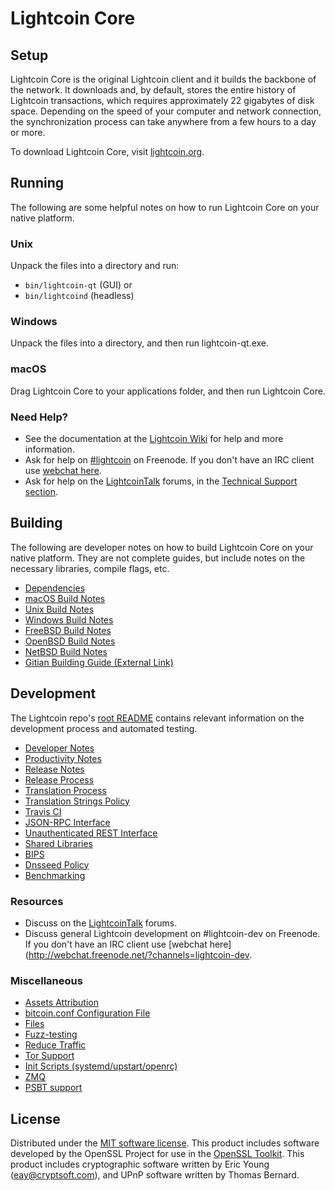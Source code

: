 Lightcoin Core
=============

Setup
---------------------
Lightcoin Core is the original Lightcoin client and it builds the backbone of the network. It downloads and, by default, stores the entire history of Lightcoin transactions, which requires approximately 22 gigabytes of disk space. Depending on the speed of your computer and network connection, the synchronization process can take anywhere from a few hours to a day or more.

To download Lightcoin Core, visit [lightcoin.org](https://lightcoin.org/).

Running
---------------------
The following are some helpful notes on how to run Lightcoin Core on your native platform.

### Unix

Unpack the files into a directory and run:

- `bin/lightcoin-qt` (GUI) or
- `bin/lightcoind` (headless)

### Windows

Unpack the files into a directory, and then run lightcoin-qt.exe.

### macOS

Drag Lightcoin Core to your applications folder, and then run Lightcoin Core.

### Need Help?

* See the documentation at the [Lightcoin Wiki](https://lightcoin.info/)
for help and more information.
* Ask for help on [#lightcoin](http://webchat.freenode.net?channels=lightcoin) on Freenode. If you don't have an IRC client use [webchat here](http://webchat.freenode.net?channels=lightcoin).
* Ask for help on the [LightcoinTalk](https://lightcointalk.io/) forums, in the [Technical Support section](https://lightcointalk.io/c/technical-support).

Building
---------------------
The following are developer notes on how to build Lightcoin Core on your native platform. They are not complete guides, but include notes on the necessary libraries, compile flags, etc.

- [Dependencies](dependencies.md)
- [macOS Build Notes](build-osx.md)
- [Unix Build Notes](build-unix.md)
- [Windows Build Notes](build-windows.md)
- [FreeBSD Build Notes](build-freebsd.md)
- [OpenBSD Build Notes](build-openbsd.md)
- [NetBSD Build Notes](build-netbsd.md)
- [Gitian Building Guide (External Link)](https://github.com/bitcoin-core/docs/blob/master/gitian-building.md)

Development
---------------------
The Lightcoin repo's [root README](/README.md) contains relevant information on the development process and automated testing.

- [Developer Notes](developer-notes.md)
- [Productivity Notes](productivity.md)
- [Release Notes](release-notes.md)
- [Release Process](release-process.md)
- [Translation Process](translation_process.md)
- [Translation Strings Policy](translation_strings_policy.md)
- [Travis CI](travis-ci.md)
- [JSON-RPC Interface](JSON-RPC-interface.md)
- [Unauthenticated REST Interface](REST-interface.md)
- [Shared Libraries](shared-libraries.md)
- [BIPS](bips.md)
- [Dnsseed Policy](dnsseed-policy.md)
- [Benchmarking](benchmarking.md)

### Resources
* Discuss on the [LightcoinTalk](https://lightcointalk.io/) forums.
* Discuss general Lightcoin development on #lightcoin-dev on Freenode. If you don't have an IRC client use [webchat here](http://webchat.freenode.net/?channels=lightcoin-dev.

### Miscellaneous
- [Assets Attribution](assets-attribution.md)
- [bitcoin.conf Configuration File](bitcoin-conf.md)
- [Files](files.md)
- [Fuzz-testing](fuzzing.md)
- [Reduce Traffic](reduce-traffic.md)
- [Tor Support](tor.md)
- [Init Scripts (systemd/upstart/openrc)](init.md)
- [ZMQ](zmq.md)
- [PSBT support](psbt.md)

License
---------------------
Distributed under the [MIT software license](/COPYING).
This product includes software developed by the OpenSSL Project for use in the [OpenSSL Toolkit](https://www.openssl.org/). This product includes
cryptographic software written by Eric Young ([eay@cryptsoft.com](mailto:eay@cryptsoft.com)), and UPnP software written by Thomas Bernard.
